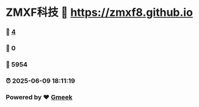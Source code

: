 # ZMXF科技 :link: https://zmxf8.github.io 
### :page_facing_up: [4](https://zmxf8.github.io/tag.html) 
### :speech_balloon: 0 
### :hibiscus: 5954 
### :alarm_clock: 2025-06-09 18:11:19 
### Powered by :heart: [Gmeek](https://github.com/Meekdai/Gmeek)
